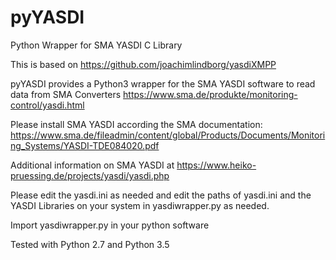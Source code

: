 # pyYASDI
Python Wrapper for SMA YASDI C Library 

This is based on https://github.com/joachimlindborg/yasdiXMPP

pyYASDI provides a Python3 wrapper for the SMA YASDI software to read data from SMA Converters https://www.sma.de/produkte/monitoring-control/yasdi.html

Please install SMA YASDI according the SMA documentation: https://www.sma.de/fileadmin/content/global/Products/Documents/Monitoring_Systems/YASDI-TDE084020.pdf

Additional information on SMA YASDI at https://www.heiko-pruessing.de/projects/yasdi/yasdi.php

Please edit the yasdi.ini as needed and edit the paths of yasdi.ini and the YASDI Libraries on your system in yasdiwrapper.py as needed.

Import yasdiwrapper.py in your python software

Tested with Python 2.7 and Python 3.5
